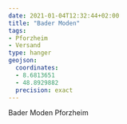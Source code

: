 ```yaml
---
date: 2021-01-04T12:32:44+02:00
title: "Bader Moden"
tags:
- Pforzheim
- Versand
type: hanger
geojson:
  coordinates:
  - 8.6813651
  - 48.8929882
  precision: exact
---
```

Bader Moden
Pforzheim
